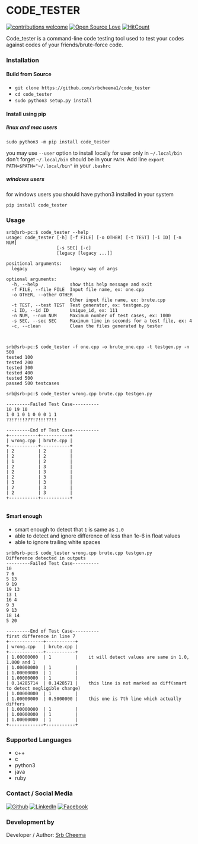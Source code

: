 # CODE_TESTER

[![contributions welcome](https://img.shields.io/badge/contributions-welcome-brightgreen.svg?style=flat)](https://github.ocm/srbcheema1/code_tester/issues)
[![Open Source Love](https://badges.frapsoft.com/os/v1/open-source.png?v=103)](https://github.com/srbcheema1/code_tester)
[![HitCount](http://hits.dwyl.io/srbcheema1/code_tester.svg)](http://hits.dwyl.io/srbcheema1/code_tester)

Code_tester is a command-line code testing tool used to test your codes against codes of your friends/brute-force code.


### Installation

#### Build from Source

- `git clone https://github.com/srbcheema1/code_tester`
- `cd code_tester`
- `sudo python3 setup.py install`

#### Install using pip

##### linux and mac users
```
sudo python3 -m pip install code_tester
```
you may use `--user` option to install locally for user only in `~/.local/bin`
don't forget `~/.local/bin` should be in your `PATH`. Add line `export PATH=$PATH="~/.local/bin"` in your `.bashrc`

##### windows users
for windows users you should have python3 installed in your system
```
pip install code_tester
```
### Usage

```
srb@srb-pc:$ code_tester --help
usage: code_tester [-h] [-f FILE] [-o OTHER] [-t TEST] [-i ID] [-n NUM]
                   [-s SEC] [-c]
                   [legacy [legacy ...]]

positional arguments:
  legacy                legacy way of args

optional arguments:
  -h, --help            show this help message and exit
  -f FILE, --file FILE  Input file name, ex: one.cpp
  -o OTHER, --other OTHER
                        Other input file name, ex: brute.cpp
  -t TEST, --test TEST  Test generator, ex: testgen.py
  -i ID, --id ID        Unique_id, ex: 111
  -n NUM, --num NUM     Maximum number of test cases, ex: 1000
  -s SEC, --sec SEC     Maximum time in seconds for a test file, ex: 4
  -c, --clean           Clean the files generated by tester



srb@srb-pc:$ code_tester -f one.cpp -o brute_one.cpp -t testgen.py -n 500
tested 100
tested 200
tested 300
tested 400
tested 500
passed 500 testcases

srb@srb-pc:$ code_tester wrong.cpp brute.cpp testgen.py

---------Failed Test Case----------
10 19 10
1 0 1 0 1 0 0 0 1 1
??!?!!!???!?!!!??!!

---------End of Test Case----------
+-----------+-----------+
| wrong.cpp | brute.cpp |
+-----------+-----------+
| 2         | 2         |
| 2         | 2         |
| 1         | 2         |
| 2         | 3         |
| 2         | 3         |
| 2         | 3         |
| 3         | 3         |
| 2         | 3         |
| 2         | 3         |
+-----------+-----------+


```

#### Smart enough

- smart enough to detect that `1` is same as `1.0`
- able to detect and ignore difference of less than 1e-6 in float values
- able to ignore trailing white spaces

```
srb@srb-pc:$ code_tester wrong.cpp brute.cpp testgen.py
Difference detected in outputs
---------Failed Test Case----------
10
7 6
5 13
9 19
19 13
13 1
16 4
9 3
9 13
18 14
5 20

---------End of Test Case----------
first difference in line 7
+-------------+-----------+
| wrong.cpp   | brute.cpp |
+-------------+-----------+
| 1.00000000  | 1         |    it will detect values are same in 1.0, 1.000 and 1
| 1.00000000  | 1         |
| 1.00000000  | 1         |
| 1.00000000  | 1         |
| 0.14285714  | 0.1428571 |    this line is not marked as diff(smart to detect negligible change)
| 1.00000000  | 1         |
| 1.00000000  | 0.5000000 |    this one is 7th line which actually differs
| 1.00000000  | 1         |
| 1.00000000  | 1         |
| 1.00000000  | 1         |
+-------------+-----------+
```

### Supported Languages

- c++
- c
- python3
- java
- ruby


### Contact / Social Media

[![Github](https://raw.githubusercontent.com/srbcheema1/CheemaFy/master/myPlugins/extra_things/png_images/social/github.png)](https://github.com/srbcheema1/)
[![LinkedIn](https://raw.githubusercontent.com/srbcheema1/CheemaFy/master/myPlugins/extra_things/png_images/social/linkedin-48x48.png)](https://www.linkedin.com/in/srbcheema1/)
[![Facebook](https://raw.githubusercontent.com/srbcheema1/CheemaFy/master/myPlugins/extra_things/png_images/social/fb.png)](https://www.facebook.com/srbcheema/)


### Development by

Developer / Author: [Srb Cheema](https://github.com/srbcheema1/)
